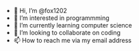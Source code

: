 - 👋 Hi, I’m @fox1202
- 👀 I’m interested in programmming
- 🌱 I’m currently learning computer science
- 💞️ I’m looking to collaborate on coding
- 📫 How to reach me via my email address 

<!---
fox1202/fox1202 is a ✨ special ✨ repository because its `README.md` (this file) appears on your GitHub profile.
You can click the Preview link to take a look at your changes.
--->

